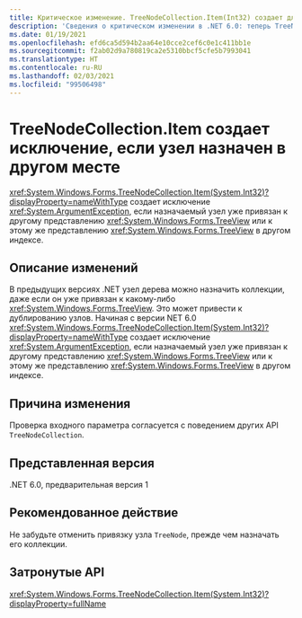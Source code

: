 ```yaml
---
title: Критическое изменение. TreeNodeCollection.Item(Int32) создает для используемого узла исключение ArgumentException
description: 'Сведения о критическом изменении в .NET 6.0: теперь TreeNodeCollection.Item(Int32) создает исключение ArgumentException, если назначаемый узел уже назначен какому-либо представлению TreeView.'
ms.date: 01/19/2021
ms.openlocfilehash: efd6ca5d594b2aa64e10cce2cef6c0e1c411bb1e
ms.sourcegitcommit: f2ab02d9a780819ca2e5310bbcf5cfe5b7993041
ms.translationtype: HT
ms.contentlocale: ru-RU
ms.lasthandoff: 02/03/2021
ms.locfileid: "99506498"
---
```

# <a name="treenodecollectionitem-throws-exception-if-node-is-assigned-elsewhere"></a>TreeNodeCollection.Item создает исключение, если узел назначен в другом месте

<xref:System.Windows.Forms.TreeNodeCollection.Item(System.Int32)?displayProperty=nameWithType> создает исключение <xref:System.ArgumentException>, если назначаемый узел уже привязан к другому представлению <xref:System.Windows.Forms.TreeView> или к этому же представлению <xref:System.Windows.Forms.TreeView> в другом индексе.

## <a name="change-description"></a>Описание изменений

В предыдущих версиях .NET узел дерева можно назначить коллекции, даже если он уже привязан к какому-либо <xref:System.Windows.Forms.TreeView>. Это может привести к дублированию узлов. Начиная с версии NET 6.0 <xref:System.Windows.Forms.TreeNodeCollection.Item(System.Int32)?displayProperty=nameWithType> создает исключение <xref:System.ArgumentException>, если назначаемый узел уже привязан к другому представлению <xref:System.Windows.Forms.TreeView> или к этому же представлению <xref:System.Windows.Forms.TreeView> в другом индексе.

## <a name="reason-for-change"></a>Причина изменения

Проверка входного параметра согласуется с поведением других API `TreeNodeCollection`.

## <a name="version-introduced"></a>Представленная версия

.NET 6.0, предварительная версия 1

## <a name="recommended-action"></a>Рекомендованное действие

Не забудьте отменить привязку узла `TreeNode`, прежде чем назначать его коллекции.

## <a name="affected-apis"></a>Затронутые API

<xref:System.Windows.Forms.TreeNodeCollection.Item(System.Int32)?displayProperty=fullName>

<!--

### Affected APIs

- `P:System.Windows.Forms.TreeNodeCollection.Item(System.Int32)`

### Category

Windows Forms

-->
